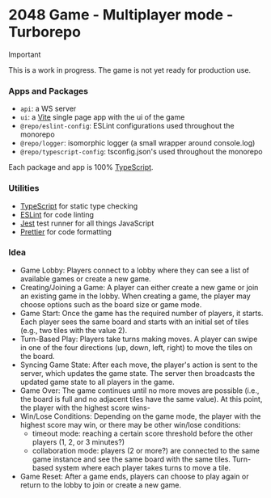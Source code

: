 # 2048 Game - Multiplayer mode - Turborepo 

> [!IMPORTANT]  
> This is a work in progress. The game is not yet ready for production use.



### Apps and Packages

- `api`: a WS server
- `ui`: a [Vite](https://vitejs.dev/) single page app with the ui of the game
- `@repo/eslint-config`: ESLint configurations used throughout the monorepo
- `@repo/logger`: isomorphic logger (a small wrapper around console.log)
- `@repo/typescript-config`: tsconfig.json's used throughout the monorepo

Each package and app is 100% [TypeScript](https://www.typescriptlang.org/).

### Utilities

- [TypeScript](https://www.typescriptlang.org/) for static type checking
- [ESLint](https://eslint.org/) for code linting
- [Jest](https://jestjs.io) test runner for all things JavaScript
- [Prettier](https://prettier.io) for code formatting

### Idea

- Game Lobby: Players connect to a lobby where they can see a list of available games or create a new game.
- Creating/Joining a Game: A player can either create a new game or join an existing game in the lobby. When creating a game, the player may choose options such as the board size or game mode.
- Game Start: Once the game has the required number of players, it starts. Each player sees the same board and starts with an initial set of tiles (e.g., two tiles with the value 2).
- Turn-Based Play: Players take turns making moves. A player can swipe in one of the four directions (up, down, left, right) to move the tiles on the board.
- Syncing Game State: After each move, the player's action is sent to the server, which updates the game state. The server then broadcasts the updated game state to all players in the game.
- Game Over: The game continues until no more moves are possible (i.e., the board is full and no adjacent tiles have the same value). At this point, the player with the highest score wins- 
- Win/Lose Conditions: Depending on the game mode, the player with the highest score may win, or there may be other win/lose conditions:
  - timeout mode: reaching a certain score threshold before the other players (1, 2, or 3 minutes?)
  - collaboration mode: players (2 or more?) are connected to the same game instance and see the same board with the same tiles. Turn-based system where each player takes turns to move a tile. 
- Game Reset: After a game ends, players can choose to play again or return to the lobby to join or create a new game.
